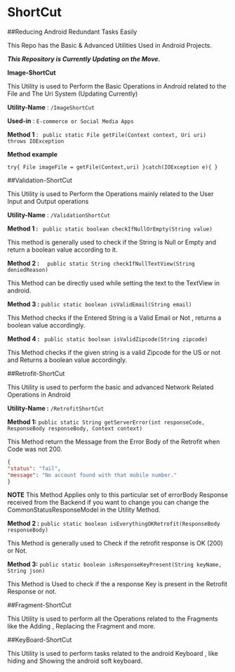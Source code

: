 # ShortCut

##Reducing Android Redundant Tasks Easily

This Repo has the Basic &amp; Advanced Utilities Used in Android Projects.

***This Repository is Currently Updating on the Move.***

**Image-ShortCut**

This Utility is used to Perform the Basic Operations in Android related to the 
File and The Uri System (Updating Currently)

**Utility-Name** : `/ImageShortCut`

**Used-in** : `E-commerce or Social Media Apps`

**Method 1** : ` public static File getFile(Context context, Uri uri) 
throws IOException`

**Method example**

`try{ File imageFile = getFile(Context,uri)
}catch(IOException e){
}`

##Validation-ShortCut

This Utility is used to Perform the Operations mainly related to the 
User Input and Output operations

**Utility-Name** : `/ValidationShortCut`

**Method 1 :** ` public static boolean checkIfNullOrEmpty(String value)`

This method is generally used to check if the String is Null or Empty and return
a boolean value according to it.

**Method 2 :** `  public static String checkIfNullTextView(String deniedReason)`

This Method can be directly used while setting the text to the TextView in android.

**Method 3 :** `public static boolean isValidEmail(String email)`

This Method checks if the Entered String is a Valid Email or Not , returns a boolean value accordingly.

**Method 4 :** ` public static boolean isValidZipcode(String zipcode)`

This Method checks if the given string is a valid Zipcode for the US or not and Returns a boolean value accordingly.


##Retrofit-ShortCut

This Utility is used to perform the basic and advanced Network Related Operations in Android

**Utility-Name :** `/RetrofitShortCut`

**Method 1:** `public static String getServerError(int responseCode, ResponseBody responseBody, Context context)`

This Method return the Message from the Error Body of the Retrofit when Code was not 200.

```json
{
"status": "fail",
"message": "No account found with that mobile number."
}
```
**NOTE** This Method Applies only to this particular set of errorBody Response received from the Backend
if you want to change you can change the CommonStatusResponseModel in the Utility Method.

**Method 2 :** `public static boolean isEverythingOKRetrofit(ResponseBody responseBody)`

This Method is generally used to Check if the retrofit response is OK (200) or Not.

**Method 3:** `public static boolean isResponseKeyPresent(String keyName, String json)`

This Method is Used to check if the a response Key is present in the Retrofit Response or not.

##Fragment-ShortCut

This Utility is used to perform all the Operations related to the Fragments like the Adding , Replacing the Fragment 
and more.

##KeyBoard-ShortCut

This Utility is used to perform tasks related to the android Keyboard , like hiding and Showing the
android soft keyboard.



